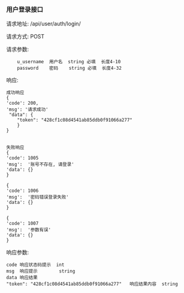 
### 用户登录接口

请求地址: /api/user/auth/login/

请求方式: POST

请求参数:

        u_username  用户名  string 必填  长度4-10
        password    密码    string 必填  长度4-32
     
响应:

    成功响应
    {
    'code': 200,
    'msg': '请求成功'
     "data": {
        "token": "428cf1c08d4541ab85ddb0f91066a277"
        }
    }

    
    失败响应
    {
    'code': 1005
    'msg':  '账号不存在, 请登录'
    'data': {}
    }
    
    {
    'code': 1006
    'msg':  '密码错误登录失败'
    'data': {}
    }
    
    {
    'code': 1007
    'msg':  '参数有误'
    'data': {}
    }

响应参数:

    code 响应状态码提示  int
    msg  响应提示        string
    data 响应结果      
    "token": "428cf1c08d4541ab85ddb0f91066a277"   响应结果内容  string  

